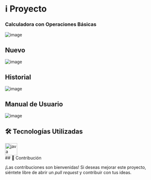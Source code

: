 # ℹ️ Proyecto
### Calculadora con Operaciones Básicas

![image](https://github.com/user-attachments/assets/ae8b42f3-63c1-403c-a537-448683dd4bc8)
## Nuevo
![image](https://github.com/user-attachments/assets/3332c9f8-28ce-4b4d-936e-fef029c12d8f)
## Historial
![image](https://github.com/user-attachments/assets/c31e49e9-60f4-403b-b1d7-9b4202be872d)
## Manual de Usuario
![image](https://github.com/user-attachments/assets/452f9b5f-08fe-4260-8ae6-2265b4e62380)

## 🛠️ Tecnologías Utilizadas
<div align="left">
  <img src="https://cdn.jsdelivr.net/gh/devicons/devicon/icons/java/java-original.svg" height="40" alt="java logo"  />
</div>
## 🤝 Contribución

¡Las contribuciones son bienvenidas! Si deseas mejorar este proyecto, siéntete libre de abrir un _pull request_ y contribuir con tus ideas.



